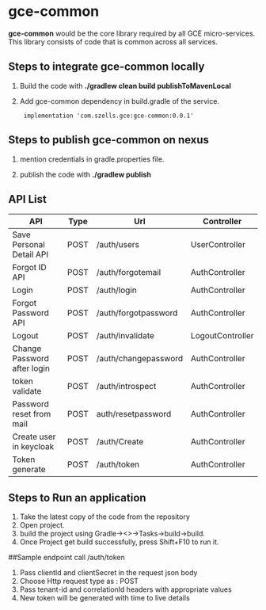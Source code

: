 # **gce-common**

**gce-common** would be the core library required by all GCE micro-services.
This library consists of code that is common across all services.  



## Steps to integrate gce-common locally

1. Build the code with **./gradlew clean build publishToMavenLocal**

2. Add gce-common dependency in build.gradle of the service.
        
        implementation 'com.szells.gce:gce-common:0.0.1'

## Steps to publish gce-common on nexus

1. mention credentials in gradle.properties file.

2. publish the code with **./gradlew publish**

## API List
| API	| Type	| Url					| Controller|
| ----	| ---	| --					| ----------|
| Save Personal Detail API| POST| /auth/users| UserController|
| Forgot ID API| POST| /auth/forgotemail| AuthController|
| Login| POST| /auth/login| AuthController|
| Forgot Password API| POST| /auth/forgotpassword| AuthController|
| Logout| POST| /auth/invalidate| LogoutController|
| Change Password after login| POST| /auth/changepassword| AuthController|
| token validate| POST| /auth/introspect| AuthController|
| Password reset from mail| POST| auth/resetpassword| AuthController|
| Create user in keycloak| POST| /auth/Create| AuthController|
| Token generate | POST| /auth/token| AuthController|

## Steps to Run an application
1. Take the latest copy of the code from the repository
2. Open project.
3. build the project using Gradle-><<Project>>->Tasks->build->build.
4. Once Project get build successfully, press Shift+F10 to run it.

##Sample endpoint call
/auth/token
1. Pass clientId and clientSecret in the request json body
2. Choose Http request type as : POST
3. Pass tenant-id and correlationId headers with appropriate values
4. New token will be generated with time to live details


